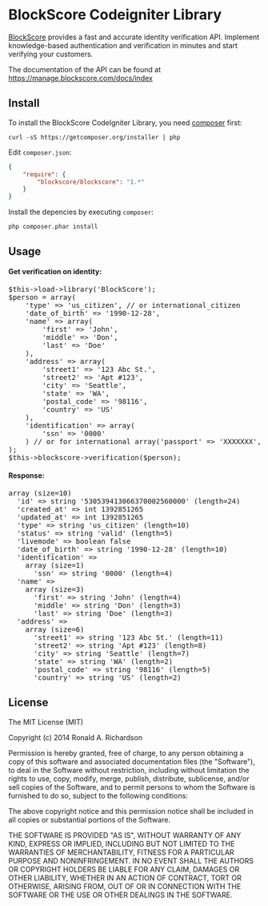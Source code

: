 BlockScore Codeigniter Library
=============

[BlockScore](http://blockscore.com) provides a fast and accurate identity verification API. Implement knowledge-based authentication and verification in minutes and start verifying your customers.

The documentation of the API can be found at https://manage.blockscore.com/docs/index

## Install ##

To install the BlockScore CodeIgniter Library, you need [composer](http://getcomposer.org) first:

``` console
curl -sS https://getcomposer.org/installer | php
```

Edit `composer.json`:

```json
{
    "require": {
        "blockscore/blockscore": "1.*"
    }
}
```

Install the depencies by executing `composer`:

```console
php composer.phar install
```

Usage
-------------

<h4>Get verification on identity:</h4>
<pre>
$this->load->library('BlockScore');
$person = array(
    'type' => 'us_citizen', // or international_citizen
    'date_of_birth' => '1990-12-28',
    'name' => array(
        'first' => 'John',
        'middle' => 'Don',
        'last' => 'Doe'
    ),
    'address' => array(
        'street1' => '123 Abc St.',
        'street2' => 'Apt #123',
        'city' => 'Seattle',
        'state' => 'WA',
        'postal_code' => '98116',
        'country' => 'US'
    ),
    'identification' => array(
        'ssn' => '0000' 
    ) // or for international array('passport' => 'XXXXXXX', 'gender' => 'male')
);
$this->blockscore->verification($person);
</pre>   

<h4>Response:</h4>
<pre>
array (size=10)
  'id' => string '530539413066370002560000' (length=24)
  'created_at' => int 1392851265
  'updated_at' => int 1392851265
  'type' => string 'us_citizen' (length=10)
  'status' => string 'valid' (length=5)
  'livemode' => boolean false
  'date_of_birth' => string '1990-12-28' (length=10)
  'identification' => 
    array (size=1)
      'ssn' => string '0000' (length=4)
  'name' => 
    array (size=3)
      'first' => string 'John' (length=4)
      'middle' => string 'Don' (length=3)
      'last' => string 'Doe' (length=3)
  'address' => 
    array (size=6)
      'street1' => string '123 Abc St.' (length=11)
      'street2' => string 'Apt #123' (length=8)
      'city' => string 'Seattle' (length=7)
      'state' => string 'WA' (length=2)
      'postal_code' => string '98116' (length=5)
      'country' => string 'US' (length=2) 
</pre>

License
-------------
The MIT License (MIT)

Copyright (c) 2014 Ronald A. Richardson

Permission is hereby granted, free of charge, to any person obtaining a copy
of this software and associated documentation files (the "Software"), to deal
in the Software without restriction, including without limitation the rights
to use, copy, modify, merge, publish, distribute, sublicense, and/or sell
copies of the Software, and to permit persons to whom the Software is
furnished to do so, subject to the following conditions:

The above copyright notice and this permission notice shall be included in
all copies or substantial portions of the Software.

THE SOFTWARE IS PROVIDED "AS IS", WITHOUT WARRANTY OF ANY KIND, EXPRESS OR
IMPLIED, INCLUDING BUT NOT LIMITED TO THE WARRANTIES OF MERCHANTABILITY,
FITNESS FOR A PARTICULAR PURPOSE AND NONINFRINGEMENT. IN NO EVENT SHALL THE
AUTHORS OR COPYRIGHT HOLDERS BE LIABLE FOR ANY CLAIM, DAMAGES OR OTHER
LIABILITY, WHETHER IN AN ACTION OF CONTRACT, TORT OR OTHERWISE, ARISING FROM,
OUT OF OR IN CONNECTION WITH THE SOFTWARE OR THE USE OR OTHER DEALINGS IN
THE SOFTWARE.